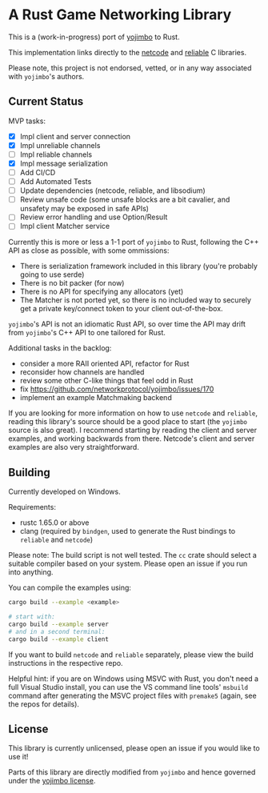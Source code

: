 # A Rust Game Networking Library

This is a (work-in-progress) port of [yojimbo](https://github.com/networkprotocol/yojimbo) to Rust. 

This implementation links directly to the [netcode](https://github.com/networkprotocol/netcode) and [reliable](https://github.com/networkprotocol/reliable) C libraries.

Please note, this project is not endorsed, vetted, or in any way associated with `yojimbo`'s authors.

## Current Status

MVP tasks:

 - [x] Impl client and server connection
 - [x] Impl unreliable channels
 - [ ] Impl reliable channels
 - [x] Impl message serialization
 - [ ] Add CI/CD
 - [ ] Add Automated Tests
 - [ ] Update dependencies (netcode, reliable, and libsodium)
 - [ ] Review unsafe code (some unsafe blocks are a bit cavalier, and unsafety may be exposed in safe APIs)
 - [ ] Review error handling and use Option/Result
 - [ ] Impl client Matcher service

Currently this is more or less a 1-1 port of `yojimbo` to Rust, following the C++ API as close as possible, with some ommissions:

 - There is serialization framework included in this library (you're probably going to use serde)
 - There is no bit packer (for now)
 - There is no API for specifying any allocators (yet)
 - The Matcher is not ported yet, so there is no included way to securely get a private key/connect token to your client out-of-the-box.

`yojimbo`'s API is not an idiomatic Rust API, so over time the API may drift from `yojimbo`'s C++ API to one tailored for Rust.

Additional tasks in the backlog:

 - consider a more RAII oriented API, refactor for Rust
 - reconsider how channels are handled
 - review some other C-like things that feel odd in Rust
 - fix https://github.com/networkprotocol/yojimbo/issues/170
 - implement an example Matchmaking backend

If you are looking for more information on how to use `netcode` and `reliable`, reading this library's source should be a good place to start (the `yojimbo` source is also great). I recommend starting by reading the client and server examples, and working backwards from there. Netcode's client and server examples are also very straightforward.

## Building

Currently developed on Windows.

Requirements:

 - rustc 1.65.0 or above
 - clang (required by `bindgen`, used to generate the Rust bindings to `reliable` and `netcode`)

Please note: The build script is not well tested. The `cc` crate should select a suitable compiler based on your system. Please open an issue if you run into anything.

You can compile the examples using:

```sh
cargo build --example <example>

# start with:
cargo build --example server
# and in a second terminal:
cargo build --example client
```

If you want to build `netcode` and `reliable` separately, please view the build instructions in the respective repo.

Helpful hint: if you are on Windows using MSVC with Rust, you don't need a full Visual Studio install, you can use the VS command line tools' `msbuild` command after generating the MSVC project files with `premake5` (again, see the repos for details).

## License

This library is currently unlicensed, please open an issue if you would like to use it!

Parts of this library are directly modified from `yojimbo` and hence governed under the [yojimbo license](https://github.com/networkprotocol/yojimbo/blob/master/LICENCE).